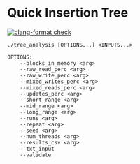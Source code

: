 # Quick Insertion Tree

[![clang-format check](https://github.com/BU-DiSC/concurrent-quit/actions/workflows/clang-format-check.yml/badge.svg)](https://github.com/BU-DiSC/concurrent-quit/actions/workflows/clang-format-check.yml)

```
./tree_analysis [OPTIONS...] <INPUTS...>

OPTIONS:
    --blocks_in_memory <arg>
    --raw_read_perc <arg>
    --raw_write_perc <arg>
    --mixed_writes_perc <arg>
    --mixed_reads_perc <arg>
    --updates_perc <arg>
    --short_range <arg>
    --mid_range <arg>
    --long_range <arg>
    --runs <arg>
    --repeat <arg>
    --seed <arg>
    --num_threads <arg>
    --results_csv <arg>
    --txt_input
    --validate
```
